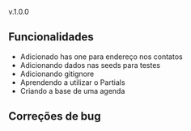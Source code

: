 v.1.0.0
## Funcionalidades
* Adicionado has one para endereço nos contatos
* Adicionando dados nas seeds para testes
* Adicionando gitignore
* Aprendendo a utilizar o Partials
* Criando a base de uma agenda

## Correções de bug



